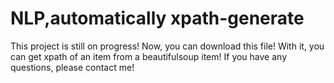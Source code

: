 # NLP,automatically xpath-generate
This project is still on progress!
Now, you can download this file! With it, you can get xpath of an item from a beautifulsoup item!
If you have any questions, please contact me!
